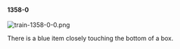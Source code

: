 #### 1358-0
![train-1358-0-0.png](https://github.com/lil-lab/nlvr/raw/master/nlvr/train/images/60/train-1358-0-0.png "train-1358-0-0.png")

There is a blue item closely touching the bottom of a box.